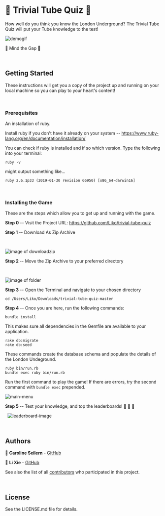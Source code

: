 # :train: Trivial Tube Quiz :train:

How well do you think you know the London Underground? 
The Trivial Tube Quiz will put your Tube knowledge to the test!

![demogif](https://s3.gifyu.com/images/demogifv2.gif)

:rotating_light: Mind the Gap :rotating_light:

&nbsp;

## Getting Started

These instructions will get you a copy of the project up and running on your local machine so you can play to your heart's content!

&nbsp;

### Prerequisites

An installation of ruby.

Install ruby if you don't have it already on your system -- https://www.ruby-lang.org/en/documentation/installation/

You can check if ruby is installed and if so which version. Type the following into your terminal:

```
ruby -v
```

might output something like...

```
ruby 2.6.1p33 (2019-01-30 revision 66950) [x86_64-darwin16]
```

&nbsp;

### Installing the Game

These are the steps which allow you to get up and running with the game.


**Step 0** -- Visit the Project URL: https://github.com/Liko/trivial-tube-quiz

**Step 1** -- Download As Zip Archive

&nbsp;

![image of downloadzip](https://i.ibb.co/QcfhqQK/2.png)


**Step 2** -- Move the Zip Archive to your preferred directory

&nbsp;

![image of folder](https://i.ibb.co/SxfCp2M/3.png)


**Step 3** -- Open the Terminal and navigate to your chosen directory

```
cd /Users/Liko/Downloads/trivial-tube-quiz-master
```

**Step 4** -- Once you are here, run the following commands:


```
bundle install
```
This makes sure all dependencies in the Gemfile are available to your application.

```
rake db:migrate
rake db:seed
```
These commands create the database schema and populate the details of the London Undeground.

```
ruby bin/run.rb
bundle exec ruby bin/run.rb
```
Run the first command to play the game! If there are errors, try the second command with `bundle exec` prepended. 

![main-menu](https://i.ibb.co/PZMy0Q8/Welcome-Menu.png)

**Step 5** -- Test your knowledge, and top the leaderboards! :raised_hands: :muscle: :metal:

&nbsp;
![leaderboard-image](https://i.ibb.co/7yZCyzx/Leaderboard-Screen.png)


&nbsp;

## Authors

:hear_no_evil: **Caroline Seilern** - [GitHub](https://github.com/cseiasp)

:see_no_evil: **Li Xie** - [GitHub](https://github.com/Liko)

See also the list of all [contributors](https://github.com/Liko/trivial-tube-quiz/contributors) who participated in this project.


&nbsp;
## License

See the LICENSE.md file for details.
